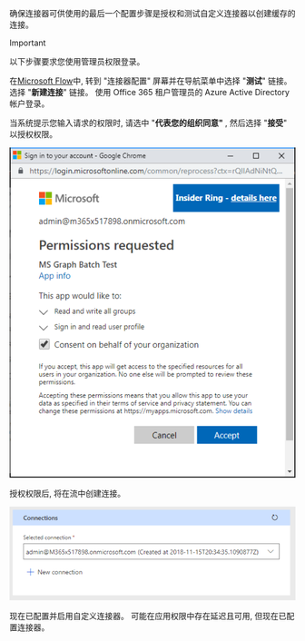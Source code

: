 <!-- markdownlint-disable MD002 MD041 -->

确保连接器可供使用的最后一个配置步骤是授权和测试自定义连接器以创建缓存的连接。

> [!IMPORTANT]
> 以下步骤要求您使用管理员权限登录。

在[Microsoft Flow](https://flow.microsoft.com)中, 转到 "连接器配置" 屏幕并在导航菜单中选择 "**测试**" 链接。 选择 "**新建连接**" 链接。 使用 Office 365 租户管理员的 Azure Active Directory 帐户登录。

当系统提示您输入请求的权限时, 请选中 "**代表您的组织同意"** , 然后选择 "**接受**" 以授权权限。

![权限提示的屏幕截图](./images/flow-conn8.png)

授权权限后, 将在流中创建连接。

![在 Microsoft Flow 中创建的连接的屏幕截图](./images/flow-conn9.png)

现在已配置并启用自定义连接器。 可能在应用权限中存在延迟且可用, 但现在已配置连接器。